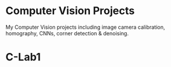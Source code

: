 # Computer Vision Projects
My Computer Vision projects including image camera calibration, homography, CNNs, corner detection &amp; denoising.

# C-Lab1
